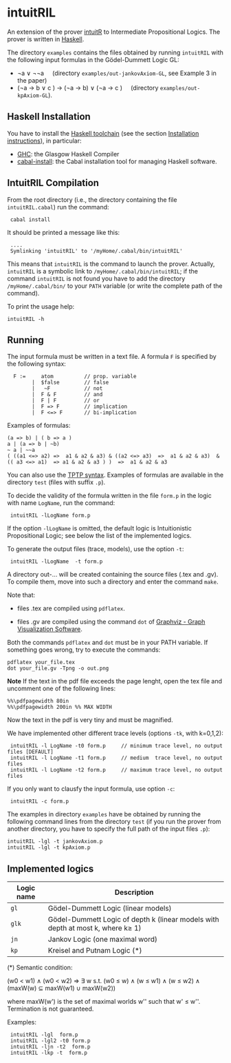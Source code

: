 intuitRIL
=========

An extension of the prover [intuitR](https://github.com/cfiorentini/intuitR) to Intermediate Propositional Logics.
The prover is written in [Haskell](https://www.haskell.org/).

The directory `examples` contains the  files obtained by running `intuitRIL` with the following input formulas in the  G&ouml;del-Dummett Logic GL:

- &not;a &or; &not;&not;a  &nbsp; &nbsp; (directory `examples/out-jankovAxiom-GL`, see Example 3 in the paper)
- (&not;a &rarr; b &or; c )  &rarr;  (&not;a &rarr; b) &or;    (&not;a &rarr; c )  &nbsp; &nbsp;   (directory `examples/out-kpAxiom-GL`).





Haskell Installation
-------------------

You have to install the [Haskell toolchain](https://www.haskell.org/downloads)
(see  the section  [Installation instructions](https://www.haskell.org/downloads#ghcup)), 
in particular:

- [GHC](https://www.haskell.org/ghc/): the Glasgow Haskell Compiler
- [cabal-install](https://cabal.readthedocs.io/en/3.6/): the Cabal installation tool for managing Haskell software.



IntuitRIL Compilation
----------------------

From the  root directory (i.e., the directory containing the file  `intuitRIL.cabal`) run the command:

```console
 cabal install
```

It should be printed a message like this:

```console
 ....
 Symlinking 'intuitRIL' to '/myHome/.cabal/bin/intuitRIL'
```

This means that `intuitRIL` is the command to launch the prover. Actually,
`intuitRIL` is a symbolic link to    `/myHome/.cabal/bin/intuitRIL`; if
the command `intuitRIL` is not found you have to add the directory `/myHome/.cabal/bin/` to
your `PATH` variable (or write the complete path of the command).


To print the usage help:


```console
intuitRIL -h
```


Running
-------

The input formula must be written in a text file. A formula `F` is specified by the following syntax:

```console
  F :=     atom          // prop. variable
        |  $false        // false
        |   ~F           // not 
        |  F & F         // and
        |  F | F         // or
        |  F => F        // implication 
        |  F <=> F       // bi-implication
```
Examples of formulas:
```console
(a => b) | ( b => a )
a | (a => b | ~b)
~ a | ~~a
( ((a1 <=> a2) =>  a1 & a2 & a3) & ((a2 <=> a3)  =>  a1 & a2 & a3)  & (( a3 <=> a1)  => a1 & a2 & a3 ) )  =>  a1 & a2 & a3  
```

You can also use the [TPTP syntax](http://tptp.cs.miami.edu/TPTP/QuickGuide/Problems.html).
Examples of formulas are available in the directory `test` (files with suffix `.p`).

To decide the validity of the formula written in the file `form.p` in the logic with name `LogName`, run the command:

```console
 intuitRIL -lLogName form.p
```
If the option `-lLogName` is omitted,  the default logic  is Intuitionistic Propositional Logic;
see below the list of the implemented logics.

To generate the output files (trace, models), use the option `-t`:

```console
 intuitRIL -lLogName  -t form.p
```

A directory out-...  will be created containing  the source files (.tex and .gv).
To compile them, move into such a directory and enter the command `make`.

Note that:

-  files .tex  are compiled using  `pdflatex`.

-  files .gv   are compiled using the command `dot` of
   [Graphviz - Graph Visualization Software](https://graphviz.org/).

Both the commands `pdflatex` and `dot` must be in your PATH variable.
If something goes wrong, try to execute the commands:

```console
pdflatex your_file.tex
dot your_file.gv -Tpng -o out.png
```

**Note**  If the  text in the pdf file exceeds  the page lenght,
open the  tex file and uncomment one of the following lines:

```console
%%\pdfpagewidth 80in  
%%\pdfpagewidth 200in %% MAX WIDTH
```

Now the text in the pdf is very tiny and must be magnified.

We have implemented other different  trace levels (options `-tk`, with k=0,1,2):

```console
 intuitRIL -l LogName -t0 form.p     // minimum trace level, no output files [DEFAULT]
 intuitRIL -l LogName -t1 form.p     // medium  trace level, no output files 
 intuitRIL -l LogName -t2 form.p     // maximum trace level, no output files 
```

If you only want to clausfy the input formula, use option `-c`:

```console
 intuitRIL -c form.p
```



The examples in directory `examples`  have be obtained by running the following command lines from the directory `test`
(if you run the prover from another directory, you have to specify the full path of the input files `.p`):

```console
intuitRIL -lgl -t jankovAxiom.p 
intuitRIL -lgl -t kpAxiom.p
```

Implemented logics
------------------



| Logic name  | Description                |
| ----------- | ---------------------------|
| `gl`        | G&ouml;del-Dummett Logic (linear models)  |
| `glk`       | G&ouml;del-Dummett Logic of depth k (linear models with depth at most k, where k&geq; 1)  |
| `jn`        | Jankov Logic (one maximal word)   |
| `kp`        | Kreisel and Putnam Logic      (*)  |

(*) Semantic condition:


 (w0 < w1)  &and;  (w0 < w2) &Implies;
 &Exists; w s.t. (w0 &leq; w) &and;  (w &leq; w1) &and; (w &leq; w2)  &and; (maxW(w) &subseteq;  maxW(w1) &cup;  maxW(w2))


where  maxW(w') is the set of maximal worlds w'' such that w' &leq; w''. Termination is not guaranteed.


Examples:

```console
 intuitRIL -lgl  form.p
 intuitRIL -lgl2 -t0 form.p
 intuitRIL -ljn -t2  form.p
 intuitRIL -lkp -t  form.p
```